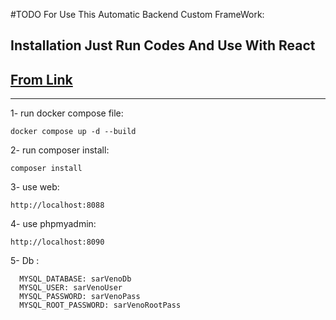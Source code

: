 #TODO For Use This Automatic Backend Custom FrameWork:


## Installation Just Run Codes And Use With React 
## [From Link](https://github.com/daniyal1396m/FrontEndREACTJSToDo/tree/master)
    
________________

1- run docker compose file:

    docker compose up -d --build

2- run composer install:
    
    composer install

3- use web:

    http://localhost:8088

4- use phpmyadmin:

    http://localhost:8090

5- Db : 
    
      MYSQL_DATABASE: sarVenoDb
      MYSQL_USER: sarVenoUser
      MYSQL_PASSWORD: sarVenoPass
      MYSQL_ROOT_PASSWORD: sarVenoRootPass
